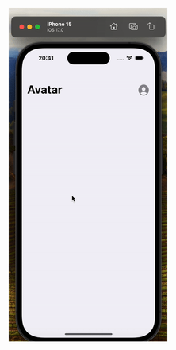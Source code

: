 <p align="center">
  <img src="https://github.com/Michae1Nechaev/gifs/blob/main/kick7.gif" alt="animated" />
</p>
